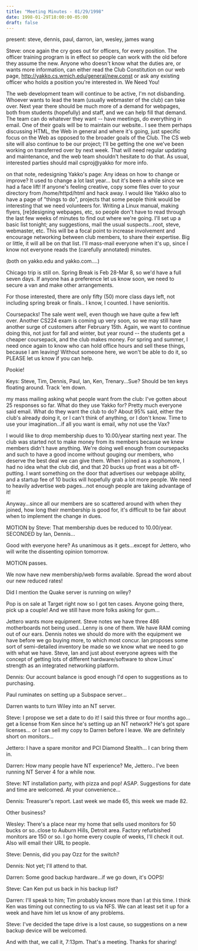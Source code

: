 ```yaml
---
title: "Meeting Minutes - 01/29/1998"
date: 1998-01-29T18:00:00-05:00
draft: false
---
```


present: steve, dennis, paul, darron, ian, wesley, james wang </p><p>
Steve: once again the cry goes out for officers, for every position. The officer training program is in effect so people can work with the old before they assume the new. Anyone who doesn't know what the duties are, or wants more information, can either read the Club Constitution on our web page, http://yakko.cs.wmich.edu/general/new.const or ask any existing officer who holds a position you're interested in. We Need You! </p><p>
The web development team will continue to be active, I'm not disbanding. Whoever wants to lead the team (usually webmaster of the club) can take over. Next year there should be much more of a demand for webpages, both from students (hopefully) and staff, and we can help fill that demand. The team can do whatever they want -- have meetings, do everything in email. One of their goals will be to maintain our website.. I see them perhaps discussing HTML, the Web in general and where it's going, just specific focus on the Web as opposed to the broader goals of the Club. The CS web site will also continue to be our project; I'll be getting the one we've been working on transferred over by next week. That will need regular updating and maintenance, and the web team shouldn't hesitate to do that. As usual, interested parties should mail csproj@yakko for more info. </p><p>
on that note, redesigning Yakko's page: Any ideas on how to change or improve? It used to change a lot last year... but it's been a while since we had a face lift! If anyone's feeling creative, copy some files over to your directory from /home/httpd/html and hack away. I would like Yakko also to have a page of "things to do", projects that some people think would be interesting that we need volunteers for. Writing a Linux manual, making flyers, [re]designing webpages, etc, so people don't have to read through the last few weeks of minutes to find out where we're going. I'll set up a basic list tonight; any suggestions, mail the usual suspects...root, steve, webmaster, etc. This will be a focal point to increase involvement and encourage networking between club members, to share their expertise. Big or little, it will all be on that list. I'll mass-mail everyone when it's up, since I know not everyone reads the (carefully annotated) minutes. </p><p>
(both on yakko.edu and yakko.com....) </p><p>
Chicago trip is still on. Spring Break is Feb 28-Mar 8, so we'd have a full seven days. If anyone has a preference let us know soon, we need to secure a van and make other arrangements. </p><p>
For those interested, there are only fifty (50) more class days left, not including spring break or finals.. I know, I counted. I have senioritis. </p><p>
Coursepacks! The sale went well, even though we have quite a few left over. Another CS224 exam is coming up very soon, so we may still have another surge of customers after February 15th. Again, we want to continue doing this, not just for fall and winter, but year round -- the students get a cheaper coursepack, and the club makes money. For spring and summer, I need once again to know who can hold office hours and sell these things, because I am leaving! Without someone here, we won't be able to do it, so PLEASE let us know if you can help. </p><p>
Pookie! </p><p>
Keys: Steve, Tim, Dennis, Paul, Ian, Ken, Trenary...Sue? Should be ten keys floating around. Track 'em down. </p><p>
my mass mailing asking what people want from the club: I've gotten about 25 responses so far. What do they use Yakko for?  Pretty much everyone said email. What do they want the club to do? About 95% said, either the club's already doing it, or I can't think of anything, or I don't know. Time to use your imagination...if all you want is email, why not use the Vax? </p><p>
I would like to drop membership dues to 10.00/year starting next year. The club was started not to make money from its members because we knew members didn't have anything. We're doing well enough from coursepacks and such to have a good income without gouging our members, who deserve the best deal we can give them. When I joined as a sophomore, I had no idea what the club did, and that 20 bucks up front was a bit off-putting. I want something on the door that advertises our webpage ability, and a startup fee of 10 bucks will hopefully grab a lot more people. We need to heavily advertise web pages...not enough people are taking advantage of it! </p><p>
Anyway...since all our members are so scattered around with when they joined, how long their membership is good for, it's difficult to be fair about when to implement the change in dues. </p><p>
MOTION by Steve: That membership dues be reduced to 10.00/year. SECONDED by Ian, Dennis... </p><p>
Good with everyone here? As unanimous as it gets...except for Jettero, who will write the dissenting opinion tomorrow. </p><p>
MOTION passes. </p><p>
We now have new membership/web forms available. Spread the word about our new reduced rates! </p><p>
Did I mention the Quake server is running on wiley? </p><p>
Pop is on sale at Target right now so I got ten cases. Anyone going there, pick up a couple! And we still have more folks asking for gum... </p><p>
Jettero wants more equipment. Steve notes we have three 486 motherboards not being used...Lenny is one of them. We have RAM coming out of our ears. Dennis notes we should do more with the equipment we have before we go buying more, to which most concur. Ian proposes some sort of semi-detailed inventory be made so we know what we need to go with what we have. Steve, Ian and just about everyone agrees with the concept of getting lots of different hardware/software to show Linux' strength as an integrated networking platform. </p><p>
Dennis: Our account balance is good enough I'd open to suggestions as to purchasing. </p><p>
Paul ruminates on setting up a Subspace server... </p><p>
Darren wants to turn Wiley into an NT server. </p><p>
Steve: I propose we set a date to do it! I said this three or four months ago... get a license from Ken since he's setting up an NT network? He's got spare licenses... or I can sell my copy to Darren before I leave. We are definitely short on monitors... </p><p>
Jettero: I have a spare monitor and PCI Diamond Stealth... I can bring them in. </p><p>
Darren: How many people have NT experience? Me, Jettero.. I've been running NT Server 4 for a while now. </p><p>
Steve: NT installation party, with pizza and pop! ASAP. Suggestions for date and time are welcomed. At your convenience... </p><p>
Dennis: Treasurer's report. Last week we made 65, this week we made 82. </p><p>
Other business? </p><p>
Wesley: There's a place near my home that sells used monitors for 50 bucks or so..close to Auburn Hills, Detroit area. Factory refurbished monitors are 150 or so. I go home every couple of weeks, I'll check it out. Also will email their URL to people. </p><p>
Steve: Dennis, did you pay Ozz for the switch? </p><p>
Dennis: Not yet; I'll attend to that. </p><p>
Darren: Some good backup hardware...if we go down, it's OOPS! </p><p>
Steve: Can Ken put us back in his backup list? </p><p>
Darren: I'll speak to him; Tim probably knows more than I at this time. I think Ken was timing out connecting to us via NFS. We can at least set it up for a week and have him let us know of any problems. </p><p>
Steve: I've decided the tape drive is a lost cause, so suggestions on a new backup device will be welcomed. </p><p>
And with that, we call it, 7:13pm. That's a meeting. Thanks for sharing!   </p>
